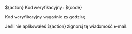 ${action} Kod weryfikacyjny : ${code}

Kod weryfikacyjny wygaśnie za godzinę.

Jeśli nie aplikowałeś ${action} zignoruj ​​tę wiadomość e-mail.
